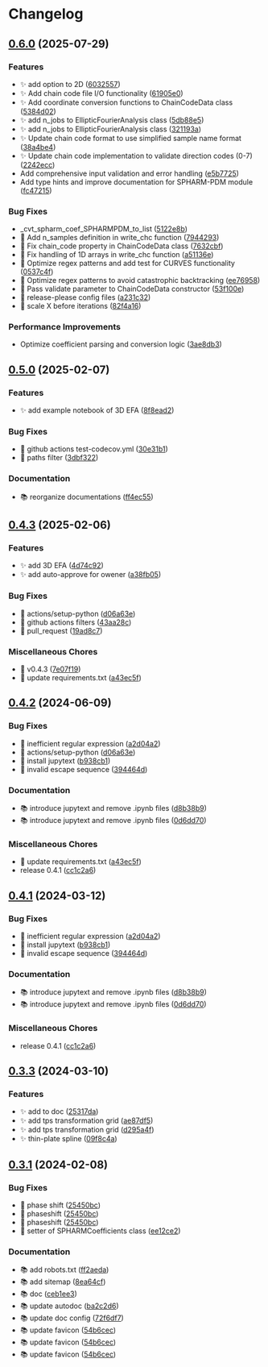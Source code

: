 # Changelog

## [0.6.0](https://github.com/noshita/ktch/compare/v0.5.0...v0.6.0) (2025-07-29)


### Features

* ✨ add  option to  2D ([6032557](https://github.com/noshita/ktch/commit/6032557d1cce9fc9d06854a54111d6a27353f8ad))
* ✨ Add chain code file I/O functionality ([61905e0](https://github.com/noshita/ktch/commit/61905e00b554785ca1290739971c40ad3bed1dee))
* ✨ Add coordinate conversion functions to ChainCodeData class ([5384d02](https://github.com/noshita/ktch/commit/5384d02aa0170e7ba12f1f4955a963a08076532b))
* ✨ add n_jobs to EllipticFourierAnalysis class ([5db88e5](https://github.com/noshita/ktch/commit/5db88e58cd25f0721962c2991371fdc48bce55ab))
* ✨ add n_jobs to EllipticFourierAnalysis class ([321193a](https://github.com/noshita/ktch/commit/321193aad7770f8958b6261da1be475d8406f497))
* ✨ Update chain code format to use simplified sample name format ([38a4be4](https://github.com/noshita/ktch/commit/38a4be486ec5007c51baced185d084ef3b6d2cbe))
* ✨ Update chain code implementation to validate direction codes (0-7) ([2242ecc](https://github.com/noshita/ktch/commit/2242ecc6d7938fa5cd97e822bf7b45aee3bdc6e4))
* Add comprehensive input validation and error handling ([e5b7725](https://github.com/noshita/ktch/commit/e5b7725dd75c536ae4156076b81fa7f404e13ed4))
* Add type hints and improve documentation for SPHARM-PDM module ([fc47215](https://github.com/noshita/ktch/commit/fc472150ac0c896a9c2aa8cf72fadd9888ea380b))


### Bug Fixes

* _cvt_spharm_coef_SPHARMPDM_to_list ([5122e8b](https://github.com/noshita/ktch/commit/5122e8b83516cb8198c49ea514a7014cbb360b51))
* 🐛 Add n_samples definition in write_chc function ([7944293](https://github.com/noshita/ktch/commit/7944293f455a05ff4b8dafc623e7c916040c0b5c))
* 🐛 Fix chain_code property in ChainCodeData class ([7632cbf](https://github.com/noshita/ktch/commit/7632cbf3bf31c6792fbf624dfc84c7fdba5dfca6))
* 🐛 Fix handling of 1D arrays in write_chc function ([a51136e](https://github.com/noshita/ktch/commit/a51136e7fc815f5a3e02b5ed3489ad7656e0c370))
* 🐛 Optimize regex patterns and add test for CURVES functionality ([0537c4f](https://github.com/noshita/ktch/commit/0537c4f1c681f52a68e6c9bab4328ab6164402ba))
* 🐛 Optimize regex patterns to avoid catastrophic backtracking ([ee76958](https://github.com/noshita/ktch/commit/ee76958f8eabcd25f4c8e4d0a2734440760eb8ec))
* 🐛 Pass validate parameter to ChainCodeData constructor ([53f100e](https://github.com/noshita/ktch/commit/53f100ef71ba43c577e4f3d114b781ead779431a))
* 🐛 release-please config files ([a231c32](https://github.com/noshita/ktch/commit/a231c32fb686ac6f7ee91682d4147c2085ccbd6f))
* 🐛 scale X before iterations ([82f4a16](https://github.com/noshita/ktch/commit/82f4a1622b7aeae1d36fca77ef48e0e70bf7360e))


### Performance Improvements

* Optimize coefficient parsing and conversion logic ([3ae8db3](https://github.com/noshita/ktch/commit/3ae8db3281e30defc2ce1a4d0389dbfc33716d64))

## [0.5.0](https://github.com/noshita/ktch/compare/v0.4.3...v0.5.0) (2025-02-07)


### Features

* ✨ add example notebook of 3D EFA ([8f8ead2](https://github.com/noshita/ktch/commit/8f8ead20d27fbe86e7c49ff7e1fe8ff1e2f72838))


### Bug Fixes

* 🐛 github actions test-codecov.yml ([30e31b1](https://github.com/noshita/ktch/commit/30e31b1498fc7b4a01e21938fd433e02b0c6ed6b))
* 🐛 paths filter ([3dbf322](https://github.com/noshita/ktch/commit/3dbf3229b5db6d4e425662622ebf4f0b17bfcbe2))


### Documentation

* 📚 reorganize documentations ([ff4ec55](https://github.com/noshita/ktch/commit/ff4ec5546582b11e0f48c396df2a9fc8df2c3b6c))

## [0.4.3](https://github.com/noshita/ktch/compare/v0.4.2...v0.4.3) (2025-02-06)


### Features

* ✨ add 3D EFA ([4d74c92](https://github.com/noshita/ktch/commit/4d74c92949e030703918c26c2c5de7c7f5074d6d))
* ✨ add auto-approve for owener ([a38fb05](https://github.com/noshita/ktch/commit/a38fb05db971cd2e62ba03f938ccd81ac0b19d69))


### Bug Fixes

* 🐛 actions/setup-python ([d06a63e](https://github.com/noshita/ktch/commit/d06a63e8fc558f66d3dcce14393bddbe32b7372e))
* 🐛 github actions filters ([43aa28c](https://github.com/noshita/ktch/commit/43aa28cb75cfeb2791a376b6ad43859167015ac7))
* 🐛 pull_request ([19ad8c7](https://github.com/noshita/ktch/commit/19ad8c757bfd67016ad0ca08fbf165ca79f0264d))


### Miscellaneous Chores

* 🔧  v0.4.3 ([7e07f19](https://github.com/noshita/ktch/commit/7e07f199dfad803844867e6e06def27efbd2a795))
* 🔧 update requirements.txt ([a43ec5f](https://github.com/noshita/ktch/commit/a43ec5f7ec020c338cb04bf87c8f22020c081f60))

## [0.4.2](https://github.com/noshita/ktch/compare/v0.4.1...v0.4.2) (2024-06-09)


### Bug Fixes

* 🐛  inefficient regular expression ([a2d04a2](https://github.com/noshita/ktch/commit/a2d04a2de7bbf204e289e2c2e4cdf75b0a59565f))
* 🐛 actions/setup-python ([d06a63e](https://github.com/noshita/ktch/commit/d06a63e8fc558f66d3dcce14393bddbe32b7372e))
* 🐛 install jupytext ([b938cb1](https://github.com/noshita/ktch/commit/b938cb1e52a77191069538942caeb71f46c07c1f))
* 🐛 invalid escape sequence ([394464d](https://github.com/noshita/ktch/commit/394464d84c1ec0da8fd50c12bd4a93c80afbe31c))


### Documentation

* 📚 introduce jupytext and remove .ipynb files ([d8b38b9](https://github.com/noshita/ktch/commit/d8b38b9a11408da1fd464a0f2c7b268688c23350))
* 📚 introduce jupytext and remove .ipynb files ([0d6dd70](https://github.com/noshita/ktch/commit/0d6dd705a53a52495e15e945612b4185ffd2b0a5))


### Miscellaneous Chores

* 🔧 update requirements.txt ([a43ec5f](https://github.com/noshita/ktch/commit/a43ec5f7ec020c338cb04bf87c8f22020c081f60))
* release 0.4.1 ([cc1c2a6](https://github.com/noshita/ktch/commit/cc1c2a62aeaebf444b14e05285378e6de8463860))

## [0.4.1](https://github.com/noshita/ktch/compare/v0.4.1...v0.4.1) (2024-03-12)


### Bug Fixes

* 🐛  inefficient regular expression ([a2d04a2](https://github.com/noshita/ktch/commit/a2d04a2de7bbf204e289e2c2e4cdf75b0a59565f))
* 🐛 install jupytext ([b938cb1](https://github.com/noshita/ktch/commit/b938cb1e52a77191069538942caeb71f46c07c1f))
* 🐛 invalid escape sequence ([394464d](https://github.com/noshita/ktch/commit/394464d84c1ec0da8fd50c12bd4a93c80afbe31c))


### Documentation

* 📚 introduce jupytext and remove .ipynb files ([d8b38b9](https://github.com/noshita/ktch/commit/d8b38b9a11408da1fd464a0f2c7b268688c23350))
* 📚 introduce jupytext and remove .ipynb files ([0d6dd70](https://github.com/noshita/ktch/commit/0d6dd705a53a52495e15e945612b4185ffd2b0a5))


### Miscellaneous Chores

* release 0.4.1 ([cc1c2a6](https://github.com/noshita/ktch/commit/cc1c2a62aeaebf444b14e05285378e6de8463860))

## [0.3.3](https://github.com/noshita/ktch/compare/v0.3.2...v0.3.3) (2024-03-10)


### Features

* ✨ add to doc ([25317da](https://github.com/noshita/ktch/commit/25317da0805b13316e767a563460c597da2066a9))
* ✨ add tps transformation grid ([ae87df5](https://github.com/noshita/ktch/commit/ae87df55d6f9590ac11f1be94ab493c647f71980))
* ✨ add tps transformation grid ([d295a4f](https://github.com/noshita/ktch/commit/d295a4fbc1629475b1fb4f85a569e4b178704f75))
* ✨ thin-plate spline ([09f8c4a](https://github.com/noshita/ktch/commit/09f8c4a4c7cd6061e8a55939b9cb1801386267ca))

## [0.3.1](https://github.com/noshita/ktch/compare/v0.3.0...v0.3.1) (2024-02-08)


### Bug Fixes

* 🐛 phase shift ([25450bc](https://github.com/noshita/ktch/commit/25450bc4f112f0f81e9ba34d4d832275302320be))
* 🐛 phaseshift ([25450bc](https://github.com/noshita/ktch/commit/25450bc4f112f0f81e9ba34d4d832275302320be))
* 🐛 phaseshift ([25450bc](https://github.com/noshita/ktch/commit/25450bc4f112f0f81e9ba34d4d832275302320be))
* 🐛 setter of SPHARMCoefficients class ([ee12ce2](https://github.com/noshita/ktch/commit/ee12ce2e62243c48ac657b322f62fb9fe0ee4231))


### Documentation

* 📚 add robots.txt ([ff2aeda](https://github.com/noshita/ktch/commit/ff2aedaf031ca032dac0b8daf40c170a40cb1b3a))
* 📚 add sitemap ([8ea64cf](https://github.com/noshita/ktch/commit/8ea64cffe07cac0f3a11734b7c94eaec511e60e1))
* 📚 doc ([ceb1ee3](https://github.com/noshita/ktch/commit/ceb1ee310ce9b00f13b836592ea73a39074b43a9))
* 📚 update autodoc ([ba2c2d6](https://github.com/noshita/ktch/commit/ba2c2d6cc66325fbbf6758a5ad260f1c723fb116))
* 📚 update doc config ([72f6df7](https://github.com/noshita/ktch/commit/72f6df73d8d7ce97644382a6b26e22eefbb00c39))
* 📚 update favicon ([54b6cec](https://github.com/noshita/ktch/commit/54b6cec17a9ac894ebcabfde7514722b4c046712))
* 📚 update favicon ([54b6cec](https://github.com/noshita/ktch/commit/54b6cec17a9ac894ebcabfde7514722b4c046712))
* 📚 update favicon ([54b6cec](https://github.com/noshita/ktch/commit/54b6cec17a9ac894ebcabfde7514722b4c046712))
